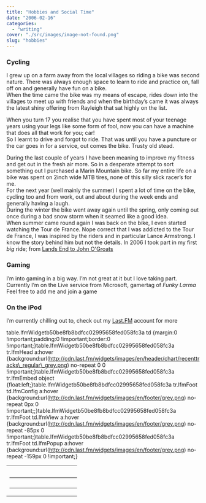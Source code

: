 ```yaml
---
title: "Hobbies and Social Time"
date: "2006-02-16"
categories: 
  - "writing"
cover: "./src/images/image-not-found.png"
slug: "hobbies"
---
```


### Cycling

I grew up on a farm away from the local villages so riding a bike was second nature. There was always enough space to learn to ride and practice on, fall off on and generally have fun on a bike.  
When the time came the bike was my means of escape, rides down into the villages to meet up with friends and when the birthday’s came it was always the latest shiny offering from Rayleigh that sat highly on the list.

When you turn 17 you realise that you have spent most of your teenage years using your legs like some form of fool, now you can have a machine that does all that work for you; car!  
So I learnt to drive and forgot to ride. That was until you have a puncture or the car goes in for a service, out comes the bike. Trusty old stead.

During the last couple of years I have been meaning to improve my fitness and get out in the fresh air more. So in a desperate attempt to sort something out I purchased a Marin Mountain bike. So far my entire life on a bike was spent on 2inch wide MTB tires, none of this silly slick racer’s for me.  
For the next year (well mainly the summer) I spent a lot of time on the bike, cycling too and from work, out and about during the week ends and generally having a laugh.  
During the winter the bike went away again until the spring, only coming out once during a bad snow storm when it seamed like a good idea.  
When summer came round again I was back on the bike, I even started watching the Tour de France. Nope correct that I was addicted to the Tour de France, I was inspired by the riders and in particular Lance Armstrong. I know the story behind him but not the details. In 2006 I took part in my first _big_ ride; from [Lands End to John O'Groats](http://www.shibbyonline.co.uk/media/end2end/)

### Gaming

I’m into gaming in a big way. I’m not great at it but I love taking part.  
Currently I’m on the Live service from Microsoft, gamertag of _Funky Larma_ Feel free to add me and join a game

### On the iPod

I’m currently chilling out to, check out my [Last.FM](http://www.last.fm/user/FunkyLarma) account for more

table.lfmWidgetb50be8fb8bdfcc02995658fed058fc3a td {margin:0 !important;padding:0 !important;border:0 !important;}table.lfmWidgetb50be8fb8bdfcc02995658fed058fc3a tr.lfmHead a:hover {background:url(http://cdn.last.fm/widgets/images/en/header/chart/recenttracks\_regular\_grey.png) no-repeat 0 0 !important;}table.lfmWidgetb50be8fb8bdfcc02995658fed058fc3a tr.lfmEmbed object {float:left;}table.lfmWidgetb50be8fb8bdfcc02995658fed058fc3a tr.lfmFoot td.lfmConfig a:hover {background:url(http://cdn.last.fm/widgets/images/en/footer/grey.png) no-repeat 0px 0 !important;;}table.lfmWidgetb50be8fb8bdfcc02995658fed058fc3a tr.lfmFoot td.lfmView a:hover {background:url(http://cdn.last.fm/widgets/images/en/footer/grey.png) no-repeat -85px 0 !important;}table.lfmWidgetb50be8fb8bdfcc02995658fed058fc3a tr.lfmFoot td.lfmPopup a:hover {background:url(http://cdn.last.fm/widgets/images/en/footer/grey.png) no-repeat -159px 0 !important;}

<table class="lfmWidgetb50be8fb8bdfcc02995658fed058fc3a" cellpadding="0" cellspacing="0" border="0" style="width:184px"><tbody><tr class="lfmHead"><td><a title="FunkyLarma: Recently Listened Tracks" href="http://www.last.fm/user/FunkyLarma/" target="_blank" style="overflow:hidden;height:20px;width:184px;background:url(http://cdn.last.fm/widgets/images/en/header/chart/recenttracks_regular_grey.png) no-repeat 0 -20px;text-decoration:none;border:0" rel="noopener"></a></td></tr><tr class="lfmEmbed"><td></td></tr><tr class="lfmFoot"><td style="background:url(http://cdn.last.fm/widgets/images/footer_bg/grey.png) repeat-x 0 0;text-align:right"><table cellspacing="0" cellpadding="0" border="0" style="width:184px"><tbody><tr><td class="lfmConfig"><a href="http://www.last.fm/widgets/?colour=grey&amp;chartType=recenttracks&amp;user=FunkyLarma&amp;chartFriends=1&amp;from=code&amp;widget=chart" title="Get your own widget" target="_blank" style="overflow:hidden;width:85px;height:20px;float:right;background:url(http://cdn.last.fm/widgets/images/en/footer/grey.png) no-repeat 0px -20px;text-decoration:none;border:0" rel="noopener"></a></td><td class="lfmView" style="width:74px"><a href="http://www.last.fm/user/FunkyLarma/" title="View FunkyLarma's profile" target="_blank" style="overflow:hidden;width:74px;height:20px;background:url(http://cdn.last.fm/widgets/images/en/footer/grey.png) no-repeat -85px -20px;text-decoration:none;border:0" rel="noopener"></a></td><td class="lfmPopup" style="width:25px"><a href="http://www.last.fm/widgets/popup/?colour=grey&amp;chartType=recenttracks&amp;user=FunkyLarma&amp;chartFriends=1&amp;from=code&amp;widget=chart&amp;resize=1" title="Load this chart in a pop up" target="_blank" style="overflow:hidden;width:25px;height:20px;background:url(http://cdn.last.fm/widgets/images/en/footer/grey.png) no-repeat -159px -20px;text-decoration:none;border:0" rel="noopener"></a></td></tr></tbody></table></td></tr></tbody></table>
